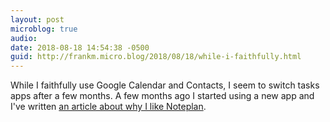 ```yaml
---
layout: post
microblog: true
audio: 
date: 2018-08-18 14:54:38 -0500
guid: http://frankm.micro.blog/2018/08/18/while-i-faithfully.html
---
```

While I faithfully use Google Calendar and Contacts, I seem to switch tasks apps after a few months. A few months ago I started using a new app and I've written [an article about why I like Noteplan](https://writing.frankmcpherson.net/ipad/2018/08/18/managing-tasks-with-noteplan.html).
